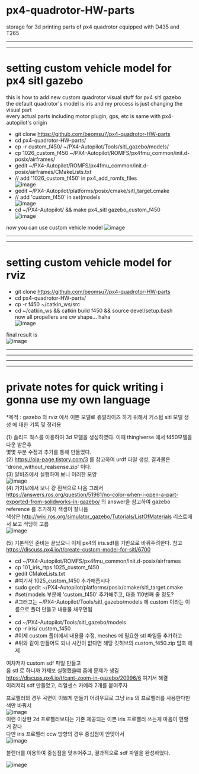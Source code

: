# px4-quadrotor-HW-parts
storage for 3d printing parts of px4 quadrotor equipped with D435 and T265

-----------------------------------------------------
-----------------------------------------------------
# setting custom vehicle model for px4 sitl gazebo   
this is how to add new custom quadrotor visual stuff for px4 sitl gazebo   
the default quadrotor's model is iris and my process is just changing the visual part   
every actual parts including motor plugin, gps, etc  is same with px4-autopilot's origin

- git clone https://github.com/beomsu7/px4-quadrotor-HW-parts
- cd px4-quadrotor-HW-parts/
- cp -r custom_f450/ ~/PX4-Autopilot/Tools/sitl_gazebo/models/
- cp 1026_custom_f450 ~/PX4-Autopilot/ROMFS/px4fmu_common/init.d-posix/airframes/
- gedit ~/PX4-Autopilot/ROMFS/px4fmu_common/init.d-posix/airframes/CMakeLists.txt 
- // add '1026_custom_f450' in px4_add_romfs_files   
![image](https://user-images.githubusercontent.com/72853382/123205978-c7420200-d4f5-11eb-9d3c-18efe1396352.png)
- gedit ~/PX4-Autopilot/platforms/posix/cmake/sitl_target.cmake
- // add 'custom_f450' in set(models   
![image](https://user-images.githubusercontent.com/72853382/123206638-002ea680-d4f7-11eb-8a03-abc48138b966.png)   
- cd ~/PX4-Autopilot/ && make px4_sitl gazebo_custom_f450   
![image](https://user-images.githubusercontent.com/72853382/123206971-91058200-d4f7-11eb-8d8a-859c902a251b.png)
   
now you can use custom vehicle model
![image](https://user-images.githubusercontent.com/72853382/123207148-e346a300-d4f7-11eb-86e4-7b97f5d3f328.png)

-----------------------------------------------------
-----------------------------------------------------
# setting custom vehicle model for rviz  
- git clone https://github.com/beomsu7/px4-quadrotor-HW-parts
- cd px4-quadrotor-HW-parts/
- cp -r f450 ~/catkin_ws/src
- cd ~/catkin_ws && catkin build f450 && source devel/setup.bash   
now all propellers are cw shape... haha   
![image](https://user-images.githubusercontent.com/72853382/123208424-01150780-d4fa-11eb-82a1-3314e1448d2d.png)
   
final result is   
![image](https://user-images.githubusercontent.com/72853382/123212355-a54d7d00-d4ff-11eb-8314-1678fed25efa.png)

-----------------------------------------------------
-----------------------------------------------------

-----------------------------------------------------
------------------------------------------------------
# private notes for quick writing i gonna use my own language   
*목적 : gazebo 와 rviz 에서 이쁜 모델로 쥬얼라이즈 하기 위해서 커스텀 sitl 모델 생성 에 대한 기록 및 정리용   
   
(1) 솔리드 웍스를 이용하여 3d 모델을 생성하였다. 이때 thingiverse 에서 f450모델을 다운 받은후   
몇몇 부분 수정과 추가를 통해 만들었다.   
(2) https://ola-page.tistory.com/3 를 참고하여 urdf 파일 생성, 결과물은 'drone_without_realsense.zip' 이다.   
(3) 알비즈에서 실행하여 보니 이러한 모양   
![image](https://user-images.githubusercontent.com/72853382/123039706-972f2c00-d42d-11eb-804f-7304ecf6fdc3.png)   
(4) 가지보에서 보니 걍 흰색으로 나옴 그래서 https://answers.ros.org/question/51961/no-color-when-i-open-a-part-exported-from-solidworks-in-gazebo/
의 answer을 참고하여 gazebo reference 를 추가하지 색생이 잘나옴   
색상은 http://wiki.ros.org/simulator_gazebo/Tutorials/ListOfMaterials 리스트에서 보고 적당히 고름   
![image](https://user-images.githubusercontent.com/72853382/123039873-ce054200-d42d-11eb-8221-0bb0a05545d3.png)
   
      
(5) 기본적인 준비는 끝났으니 이제 px4의 iris.sdf를 기반으로 바꿔주려한다. 참고 https://discuss.px4.io/t/create-custom-model-for-sitl/6700   
-    cd ~/PX4-Autopilot/ROMFS/px4fmu_common/init.d-posix/airframes
-    cp 101_iris_rtps 1025_custom_f450
-    gedit CMakeLists.txt
-    #여기서 1025_custom_f450 추가해줍시다
-    sudo gedit ~/PX4-Autopilot/platforms/posix/cmake/sitl_target.cmake
-    #set(models 부분에 'custom_f450' 추가해주고, 대충 110번째 줄 정도?
-    #그러고는 ~/PX4-Autopilot/Tools/sitl_gazebo/models 에 custom 이라는 이름으로 폴더 만들고 내용물 채우면됨
-    
-    cd ~/PX4-Autopilot/Tools/sitl_gazebo/models
-    cp -r iris/ custom_f450
-    #이제 custom 폴더에서 내용물 수정, meshes 에 필요한 stl 파일들 추가하고   
-    #위와 같이 만들어도 되나 시간이 없다면 해당 깃허브의 custom_f450.zip 압축 해제

여차저차 custom sdf 파일 만들고   
음 stl 로 하니까 가제보 실행했을떄 줌에 문제가 생김   
https://discuss.px4.io/t/cant-zoom-in-gazebo/20996/6 여기서 해결   
이리저리 sdf 만들었고, 리얼센스 카메라 2개를 붙여주자
   
프로펠러의 경우 곡면이 이쁘게 만들기 어려우므로 그냥 iris 의 프로펠러를 사용한다만 색만 바꿔서  
![image](https://user-images.githubusercontent.com/72853382/123189111-2ee95480-d4d8-11eb-9a54-bc1ec40fbe1c.png)   
이런 이상한 2d 프로펠러보다는 기존 제공되는 이쁜 iris 프로펠러 쓰는게 마음이 편할거 같다   
다만 iris 프로펠러 ccw 방향의 경우 중심점이 안맞아서   
![image](https://user-images.githubusercontent.com/72853382/123187885-ffd1e380-d4d5-11eb-90d7-128c84605dfe.png)   

블렌더를 이용하여 중심점을 맞추어주고, 결과적으로 sdf 파일을 완성하였다.   
   
![image](https://user-images.githubusercontent.com/72853382/123188267-b3d36e80-d4d6-11eb-97e6-f546984452f6.png)

